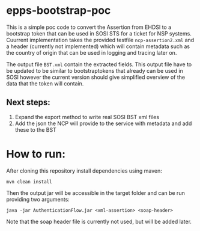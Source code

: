 # epps-bootstrap-poc

This is a simple poc code to convert the Assertion from EHDSI to a bootstrap token that can be used in SOSI STS for a ticket for NSP systems.
Cuurrent implementation takes the provided testfile `ncp-assertion2.xml` and a header (currently not implemented) which will contain metadata such as the country of origin that can be used in logging and tracing later on.

The output file `BST.xml` contain the extracted fields. This output file have to be updated to be similar to bootstraptokens that already can be used in SOSI however the current version should give simplified overview of the data that the token will contain.

## Next steps:
1. Expand the export method to write real SOSI BST xml files
2. Add the json the NCP will provide to the service with metadata and add these to the BST

# How to run:

After cloning this repository install dependencies using maven:

`mvn clean install`

Then the output jar will be accessible in the target folder and can be run providing two arguments:

`java -jar AuthenticationFlow.jar <xml-assertion> <soap-header>`

Note that the soap header file is currently not used, but will be added later.
